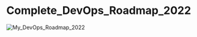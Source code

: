 # Complete_DevOps_Roadmap_2022
![My_DevOps_Roadmap_2022](https://user-images.githubusercontent.com/86019029/180482383-1017f3d8-db71-4e25-bcef-793e5fc5bf0f.png)
